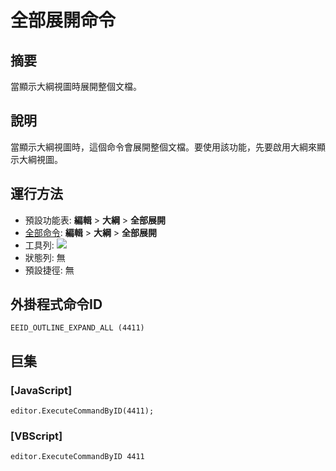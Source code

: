 # 全部展開命令

## 摘要

當顯示大綱視圖時展開整個文檔。

## 說明

當顯示大綱視圖時，這個命令會展開整個文檔。要使用該功能，先要啟用大綱來顯示大綱視圖。

## 運行方法

- 預設功能表: **編輯** \> **大綱** \> **全部展開**
- [全部命令](../tools/all_commands): **編輯** \> **大綱** \> **全部展開**
- 工具列: ![](../../images/outline_exp..png)
- 狀態列: 無
- 預設捷徑: 無

## 外掛程式命令ID

```
EEID_OUTLINE_EXPAND_ALL (4411)
```

## 巨集

### \[JavaScript\]

```
editor.ExecuteCommandByID(4411);
```

### \[VBScript\]

```
editor.ExecuteCommandByID 4411
```
